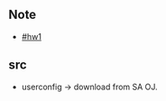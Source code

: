 ## Note
- [#hw1](https://hackmd.io/@hoffforofficial/r10dqsiAs)

## src
- userconfig -> download from SA OJ.
